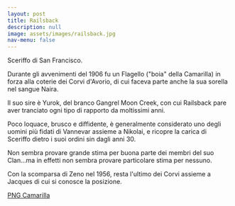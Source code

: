 ```yaml
---
layout: post
title: Railsback
description: null
image: assets/images/railsback.jpg
nav-menu: false
---
```


Sceriffo di San Francisco.

Durante gli avvenimenti del 1906 fu un Flagello ("boia" della Camarilla) in forza alla coterie dei Corvi d'Avorio, di cui faceva parte anche la sua sorella nel sangue Naira.

Il suo sire è Yurok, del branco Gangrel Moon Creek, con cui Railsback pare aver tranciato ogni tipo di rapporto da moltissimi anni.

Poco loquace, brusco e diffidente, è generalmente considerato uno degli uomini più fidati di Vannevar assieme a Nikolai, e ricopre la carica di Sceriffo dietro i suoi ordini sin dagli anni 30.

Non sembra provare grande stima per buona parte dei membri del suo Clan...ma in effetti non sembra provare particolare stima per nessuno. 

Con la scomparsa di Zeno nel 1956, resta l'ultimo dei Corvi assieme a Jacques di cui si conosce la posizione.

<a href="xabacadabra.com/cursed-legacy/png-camarilla.html" class="button back">PNG Camarilla</a>
